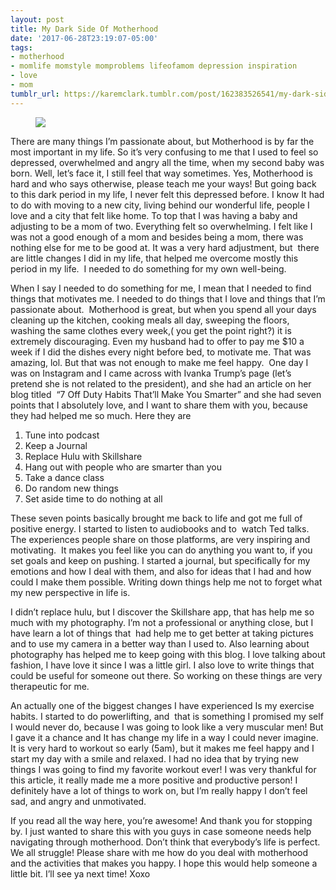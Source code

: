```yaml
---
layout: post
title: My Dark Side Of Motherhood
date: '2017-06-28T23:19:07-05:00'
tags:
- motherhood
- momlife momstyle momproblems lifeofamom depression inspiration
- love
- mom
tumblr_url: https://karemclark.tumblr.com/post/162383526541/my-dark-side-of-motherhood
---
```

<figure class="tmblr-full" data-orig-height="486" data-orig-width="540" data-orig-src="https://64.media.tumblr.com/345ef3d57b5ce821c2707fe82534bb5b/tumblr_inline_osamh2hTSk1t4qra9_540.jpg"><img src="https://64.media.tumblr.com/03918a156ab132cb1114f0c356b5255f/tumblr_inline_osamnasctN1t4qra9_540.jpg" data-orig-height="486" data-orig-width="540" data-orig-src="https://64.media.tumblr.com/345ef3d57b5ce821c2707fe82534bb5b/tumblr_inline_osamh2hTSk1t4qra9_540.jpg"></figure>

There are many things I’m passionate about, but Motherhood is by far the most important in my life. So it’s very confusing to me that I used to feel so depressed, overwhelmed and angry all the time, when my second baby was born. Well, let’s face it, I still feel that way sometimes. Yes, Motherhood is hard and who says otherwise, please teach me your ways! But going back to this dark period in my life, I never felt this depressed before. I know It had to do with moving to a new city, living behind our wonderful life, people I love and a city that felt like home. To top that I was having a baby and adjusting to be a mom of two. Everything felt so overwhelming. I felt like I was not a good enough of a mom and besides being a mom, there was nothing else for me to be good at. It was a very hard adjustment, but &nbsp;there are little changes I did in my life, that helped me overcome mostly this period in my life. &nbsp;I needed to do something for my own well-being.

When I say I needed to do something for me, I mean that I needed to find things that motivates me. I needed to do things that I love and things that I’m passionate about. &nbsp;Motherhood is great, but when you spend all your days cleaning up the kitchen, cooking meals all day, sweeping the floors, washing the same clothes every week,( you get the point right?) it is extremely discouraging. Even my husband had to offer to pay me $10 a week if I did the dishes every night before bed, to motivate me. That was amazing, lol. But that was not enough to make me feel happy. &nbsp;One day I was on Instagram and I came across with Ivanka Trump’s page (let’s pretend she is not related to the president), and she had an article on her blog titled &nbsp;“7 Off Duty Habits That’ll Make You Smarter” and she had seven points that I absolutely love, and I want to share them with you, because they had helped me so much. Here they are

1. Tune into podcast  
2. Keep a Journal  
3. Replace Hulu with Skillshare  
4. Hang out with people who are smarter than you  
5. Take a dance class  
6. Do random new things  
7. Set aside time to do nothing at all  

These seven points basically brought me back to life and got me full of positive energy. I started to listen to audiobooks and to &nbsp;watch Ted talks. The experiences people share on those platforms, are very inspiring and motivating. &nbsp;It makes you feel like you can do anything you want to, if you set goals and keep on pushing. I started a journal, but specifically for my emotions and how I deal with them, and also for ideas that I had and how could I make them possible. Writing down things help me not to forget what my new perspective in life is.

I didn’t replace hulu, but I discover the Skillshare app, that has help me so much with my photography. I’m not a professional or anything close, but I have learn a lot of things that &nbsp;had help me to get better at taking pictures and to use my camera in a better way than I used to. Also learning about photography has helped me to keep going with this blog. I love talking about fashion, I have love it since I was a little girl. I also love to write things that could be useful for someone out there. So working on these things are very therapeutic for me.

An actually one of the biggest changes I have experienced Is my exercise habits. I started to do powerlifting, and &nbsp;that is something I promised my self I would never do, because I was going to look like a very muscular men! But I gave it a chance and It has change my life in a way I could never imagine. It is very hard to workout so early (5am), but it makes me feel happy and I start my day with a smile and relaxed. I had no idea that by trying new things I was going to find my favorite workout ever! I was very thankful for this article, it really made me a more positive and productive person! I definitely have a lot of things to work on, but I’m really happy I don’t feel sad, and angry and unmotivated.

If you read all the way here, you’re awesome! And thank you for stopping by. I just wanted to share this with you guys in case someone needs help navigating through motherhood. Don’t think that everybody’s life is perfect. We all struggle! Please share with me how do you deal with motherhood and the activities that makes you happy. I hope this would help someone a little bit. I’ll see ya next time! Xoxo

